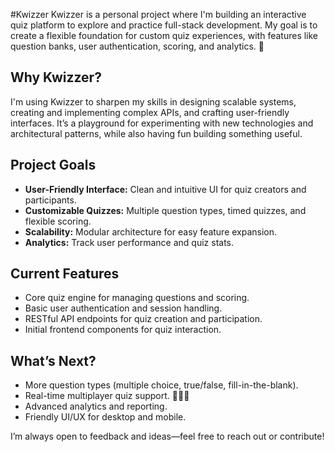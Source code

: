 #Kwizzer
Kwizzer is a personal project where I'm building an interactive quiz platform to explore and practice full-stack development. My goal is to create a flexible foundation for custom quiz experiences, with features like question banks, user authentication, scoring, and analytics. 🚀

## Why Kwizzer?

I'm using Kwizzer to sharpen my skills in designing scalable systems, creating and implementing complex APIs, and crafting user-friendly interfaces. It’s a playground for experimenting with new technologies and architectural patterns, while also having fun building something useful.

## Project Goals

- **User-Friendly Interface:** Clean and intuitive UI for quiz creators and participants.
- **Customizable Quizzes:** Multiple question types, timed quizzes, and flexible scoring.
- **Scalability:** Modular architecture for easy feature expansion.
- **Analytics:** Track user performance and quiz stats.

## Current Features

- Core quiz engine for managing questions and scoring.
- Basic user authentication and session handling.
- RESTful API endpoints for quiz creation and participation.
- Initial frontend components for quiz interaction.

## What’s Next?

- More question types (multiple choice, true/false, fill-in-the-blank).
- Real-time multiplayer quiz support. 🧑‍🤝‍🧑
- Advanced analytics and reporting.
- Friendly UI/UX for desktop and mobile.

I’m always open to feedback and ideas—feel free to reach out or contribute!